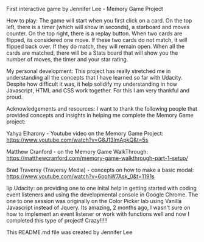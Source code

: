 First interactive game by Jennifer Lee - Memory Game Project 

How to play:
The game will start when you first click on a card. On the top left, there is a timer (which will show in seconds), a starboard and moves counter.  On the top right, there is a replay button. When two cards are flipped, its considered one move.  If these two cards do not match, it will flipped back over.  If they do match, they will remain open.  When all the cards are matched, there will be a Stats board that will show you the number of moves, the timer and your star rating.

My personal development:
This project has really stretched me in understanding all the concepts that I have learned so far with Udacity.  Despite how difficult it was, it help solidify my understanding in how Javascript, HTML and CSS work together. For this I am very thankful and proud. 

Acknowledgements and resources:
I want to thank the following people that provided concepts and insights in helping me complete the Memory Game project:

Yahya Elharony - Youtube video on the Memory Game Project:
https://www.youtube.com/watch?v=G8J13lmApkQ&t=5s

Matthew Cranford - on the Memory Game WalkThrough:
https://matthewcranford.com/memory-game-walkthrough-part-1-setup/

Brad Traversy (Traversy Media) - concepts on how to make a basic modal:
https://www.youtube.com/watch?v=6ophW7Ask_0&t=1191s


Iip.Udacity: on providing one to one inital help in getting started with coding event listeners and using the developmental console in Google Chrome. The one to one session was originally on the Color Picker lab using Vanilla Javascript instead of Jquery. Its amazing, 2 months ago, I wasn't sure on how to implement an event listener or work with functions well and now I completed this type of project!  Crazy!!!!!


This README.md file was created by Jennifer Lee